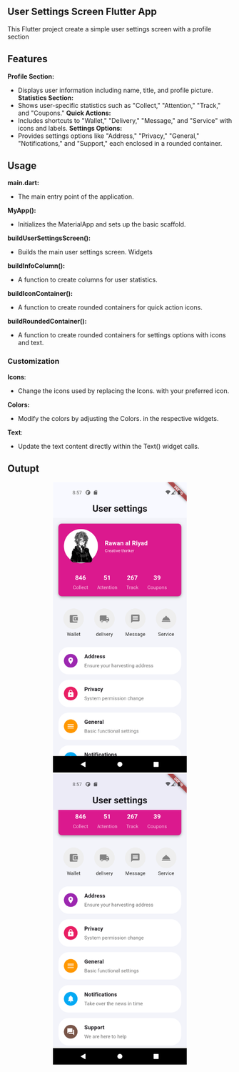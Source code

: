 
## User Settings Screen Flutter App
This Flutter project  create a simple user settings screen with a profile section 

## Features

**Profile Section:**
- Displays user information including name, title, and profile picture.
**Statistics Section:** 
- Shows user-specific statistics such as "Collect," "Attention," "Track," and "Coupons."
**Quick Actions:** 
- Includes shortcuts to "Wallet," "Delivery," "Message," and "Service" with icons and labels.
**Settings Options:** 
- Provides settings options like "Address," "Privacy," "General," "Notifications," and "Support," each enclosed in a rounded container.

## Usage

**main.dart:** 
- The main entry point of the application.

**MyApp():** 
-  Initializes the MaterialApp and sets up the basic scaffold.

**buildUserSettingsScreen():** 
- Builds the main user settings screen.
Widgets

**buildInfoColumn():**
- A function to create columns for user statistics.

**buildIconContainer():** 
- A function to create rounded containers for quick action icons.

**buildRoundedContainer():** 
- A function to create rounded containers for settings options with icons and text. 

### Customization

**Icons**: 
- Change the icons used by replacing the Icons.<icon> with your preferred icon.

**Colors:** 
- Modify the colors by adjusting the Colors.<color> in the respective widgets.

**Text**:
-  Update the text content directly within the Text() widget calls.


## Outupt
<p align="center">
   <img src="./assets/Screenshot_1.png" alt="Tuwaiq" width="300"/>
   <img src="./assets/Screenshot_2.png" alt="Tuwaiq" width="300"/>

